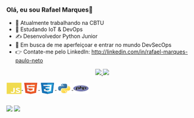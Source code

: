 ### Olá, eu sou Rafael Marques👋

- 🔭 Atualmente trabalhando na CBTU
- 👾 Estudando IoT & DevOps 
- ✍ Desenvolvedor Python Junior 
- 💭 Em busca de me aperfeiçoar e entrar no mundo DevSecOps
- 👉 Contate-me pelo LinkedIn: http://linkedin.com/in/rafael-marques-paulo-neto

<div align="center">
  <a href="https://github.com/rafaelmarquespn">
  <img height="190em" src="https://github-readme-stats.vercel.app/api?username=rafaelmarquespn&show_icons=true&theme=blue-green&include_all_commits=true&count_private=true"/>
  <img height="190em" src="https://github-readme-stats.vercel.app/api/top-langs/?username=rafaelmarquespn&layout=compact&langs_count=7&theme=blue-green"/>
</div>
  
  <div style="display: inline_block"><br>
  <img align="center" alt="Rafael-Js" height="30" width="40" src="https://raw.githubusercontent.com/devicons/devicon/master/icons/javascript/javascript-plain.svg">
  <img align="center" alt="Rafael-HTML" height="30" width="40" src="https://raw.githubusercontent.com/devicons/devicon/master/icons/html5/html5-original.svg">
  <img align="center" alt="Rafael-CSS" height="30" width="40" src="https://raw.githubusercontent.com/devicons/devicon/master/icons/css3/css3-original.svg">
  <img align="center" alt="Rafael-Python" height="30" width="40" src="https://raw.githubusercontent.com/devicons/devicon/master/icons/python/python-original.svg">
  <img align="center" alt="Rafael-PHP" height="30" width="40" src="https://raw.githubusercontent.com/devicons/devicon/master/icons/php/php-original.svg">
</div>
  
  ##
  <div>
  <a href="http://linkedin.com/in/rafael-marques-paulo-neto-a6a502271" target="_blank"><img src="https://img.shields.io/badge/-LinkedIn-%230077B5?style=for-the-badge&logo=linkedin&logoColor=white" target="_blank"></a>
  <a href = "mailto:rafaelmarquespn@gmail.com"><img src="https://img.shields.io/badge/-Gmail-%23333?style=for-the-badge&logo=gmail&logoColor=white" target="_blank"></a>
  </div>
